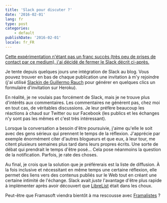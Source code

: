 ```yaml
---
title: 'Slack pour discuter ?'
date: '2016-02-01'
lang: fr
type: post
categories:
    - default
publishDate: '2016-02-01'
locale: fr_FR
---
```


<ins datetime="2016-03-21" title="Ajout au 21 mars 2017">Cette expérimentation n'étant pas un franc succès (très peu de prises de contact par ce medium), j'ai décidé de fermer le Slack décrit ci-après.</ins>

Je tente depuis quelques jours une intégration de Slack au blog. Vous pouvez trouver en bas de chaque publication une invitation à m'y rejoindre (j'ai utilisé [Slackin de Guillermo Rauch](http://rauchg.com/slackin/) pour générer en quelques clics un formulaire d'invitation sur Heroku).

En réalité, je ne voulais pas forcément de Slack, mais je ne trouve plus d'intérêts aux commentaires. Les commentaires ne génèrent pas, chez moi en tout cas, de véritables discussions. Je leur préfère beaucoup les réactions à chaud sur Twitter ou sur Facebook (les publics et les échanges n'y sont pas les mêmes et c'est très intéressant).

Lorsque la conversation a besoin d'être poursuivie, j'aime qu'elle le soit avec des gens sérieux qui prennent le temps de la réflexion. J'apprécie par exemple énormément citer d'autres blogueurs et que eux, à leur tour, me citent plusieurs semaines plus tard dans leurs propres écrits. Une sorte de débat qui prendrait le temps d'être posé… Cela pose néanmoins la question de la notification. Parfois, je rate des choses.

Au final, je crois que la solution que je préférerais est la liste de diffusion. À la fois inclusive et nécessitant en même temps une certaine réflexion, elle permet des liens vers des contenus publiés sur le Web tout en créant une certaine intimité de l'échange. Slack avait _juste_ l'avantage d'être plus rapide à implémenter après avoir découvert que [LibreList](http://librelist.com/) était dans les choux.

Peut-être que Framasoft viendra bientôt à ma rescousse avec [Framalistes](https://twitter.com/JosephK_Frama/status/684680521088143360 "Tweets échangés avec JosephK à ce sujet") ?
